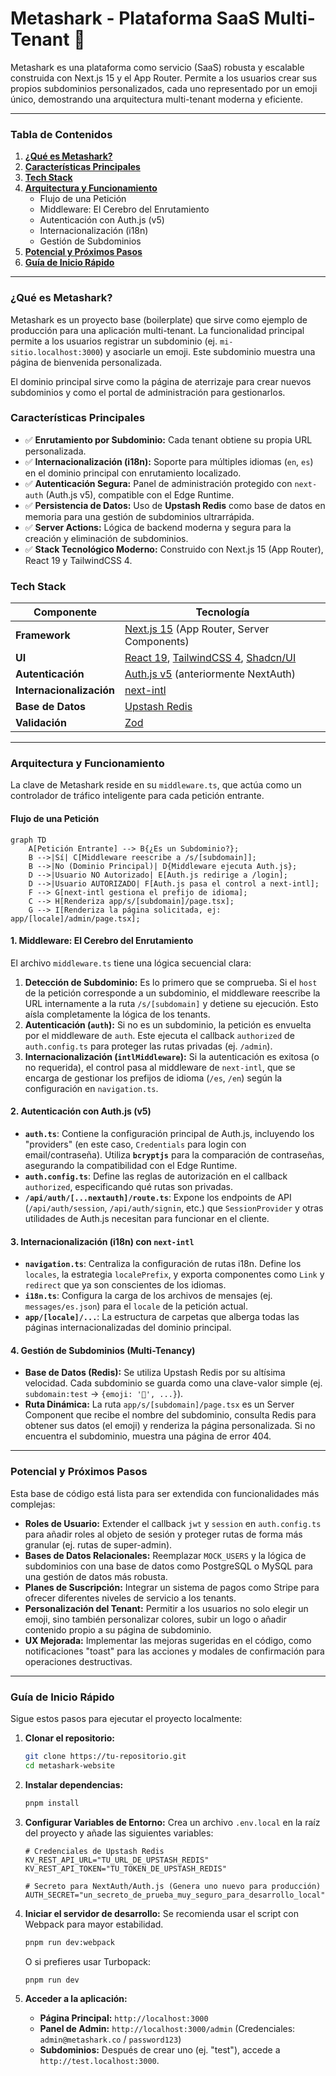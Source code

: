 # Metashark - Plataforma SaaS Multi-Tenant 🦈

Metashark es una plataforma como servicio (SaaS) robusta y escalable construida con Next.js 15 y el App Router. Permite a los usuarios crear sus propios subdominios personalizados, cada uno representado por un emoji único, demostrando una arquitectura multi-tenant moderna y eficiente.

---

### Tabla de Contenidos

1.  [**¿Qué es Metashark?**](#qué-es-metashark)
2.  [**Características Principales**](#características-principales)
3.  [**Tech Stack**](#tech-stack)
4.  [**Arquitectura y Funcionamiento**](#arquitectura-y-funcionamiento)
    - Flujo de una Petición
    - Middleware: El Cerebro del Enrutamiento
    - Autenticación con Auth.js (v5)
    - Internacionalización (i18n)
    - Gestión de Subdominios
5.  [**Potencial y Próximos Pasos**](#potencial-y-próximos-pasos)
6.  [**Guía de Inicio Rápido**](#guía-de-inicio-rápido)

---

### ¿Qué es Metashark?

Metashark es un proyecto base (boilerplate) que sirve como ejemplo de producción para una aplicación multi-tenant. La funcionalidad principal permite a los usuarios registrar un subdominio (ej. `mi-sitio.localhost:3000`) y asociarle un emoji. Este subdominio muestra una página de bienvenida personalizada.

El dominio principal sirve como la página de aterrizaje para crear nuevos subdominios y como el portal de administración para gestionarlos.

### Características Principales

- ✅ **Enrutamiento por Subdominio:** Cada tenant obtiene su propia URL personalizada.
- ✅ **Internacionalización (i18n):** Soporte para múltiples idiomas (`en`, `es`) en el dominio principal con enrutamiento localizado.
- ✅ **Autenticación Segura:** Panel de administración protegido con `next-auth` (Auth.js v5), compatible con el Edge Runtime.
- ✅ **Persistencia de Datos:** Uso de **Upstash Redis** como base de datos en memoria para una gestión de subdominios ultrarrápida.
- ✅ **Server Actions:** Lógica de backend moderna y segura para la creación y eliminación de subdominios.
- ✅ **Stack Tecnológico Moderno:** Construido con Next.js 15 (App Router), React 19 y TailwindCSS 4.

### Tech Stack

| Componente               | Tecnología                                                                                                     |
| ------------------------ | -------------------------------------------------------------------------------------------------------------- |
| **Framework**            | [Next.js 15](https://nextjs.org/) (App Router, Server Components)                                              |
| **UI**                   | [React 19](https://react.dev/), [TailwindCSS 4](https://tailwindcss.com/), [Shadcn/UI](https://ui.shadcn.com/) |
| **Autenticación**        | [Auth.js v5](https://authjs.dev/) (anteriormente NextAuth)                                                     |
| **Internacionalización** | [next-intl](https://next-intl.dev/)                                                                            |
| **Base de Datos**        | [Upstash Redis](https://upstash.com/redis)                                                                     |
| **Validación**           | [Zod](https://zod.dev/)                                                                                        |

---

### Arquitectura y Funcionamiento

La clave de Metashark reside en su `middleware.ts`, que actúa como un controlador de tráfico inteligente para cada petición entrante.

#### Flujo de una Petición

```mermaid
graph TD
    A[Petición Entrante] --> B{¿Es un Subdominio?};
    B -->|Sí| C[Middleware reescribe a /s/[subdomain]];
    B -->|No (Dominio Principal)| D{Middleware ejecuta Auth.js};
    D -->|Usuario NO Autorizado| E[Auth.js redirige a /login];
    D -->|Usuario AUTORIZADO| F[Auth.js pasa el control a next-intl];
    F --> G[next-intl gestiona el prefijo de idioma];
    C --> H[Renderiza app/s/[subdomain]/page.tsx];
    G --> I[Renderiza la página solicitada, ej: app/[locale]/admin/page.tsx];
```

#### 1. Middleware: El Cerebro del Enrutamiento

El archivo `middleware.ts` tiene una lógica secuencial clara:

1.  **Detección de Subdominio:** Es lo primero que se comprueba. Si el `host` de la petición corresponde a un subdominio, el middleware reescribe la URL internamente a la ruta `/s/[subdomain]` y detiene su ejecución. Esto aísla completamente la lógica de los tenants.
2.  **Autenticación (`auth`):** Si no es un subdominio, la petición es envuelta por el middleware de `auth`. Este ejecuta el callback `authorized` de `auth.config.ts` para proteger las rutas privadas (ej. `/admin`).
3.  **Internacionalización (`intlMiddleware`):** Si la autenticación es exitosa (o no requerida), el control pasa al middleware de `next-intl`, que se encarga de gestionar los prefijos de idioma (`/es`, `/en`) según la configuración en `navigation.ts`.

#### 2. Autenticación con Auth.js (v5)

- **`auth.ts`**: Contiene la configuración principal de Auth.js, incluyendo los "providers" (en este caso, `Credentials` para login con email/contraseña). Utiliza **`bcryptjs`** para la comparación de contraseñas, asegurando la compatibilidad con el Edge Runtime.
- **`auth.config.ts`**: Define las reglas de autorización en el callback `authorized`, especificando qué rutas son privadas.
- **`/api/auth/[...nextauth]/route.ts`**: Expone los endpoints de API (`/api/auth/session`, `/api/auth/signin`, etc.) que `SessionProvider` y otras utilidades de Auth.js necesitan para funcionar en el cliente.

#### 3. Internacionalización (i18n) con `next-intl`

- **`navigation.ts`**: Centraliza la configuración de rutas i18n. Define los `locales`, la estrategia `localePrefix`, y exporta componentes como `Link` y `redirect` que ya son conscientes de los idiomas.
- **`i18n.ts`**: Configura la carga de los archivos de mensajes (ej. `messages/es.json`) para el `locale` de la petición actual.
- **`app/[locale]/...`**: La estructura de carpetas que alberga todas las páginas internacionalizadas del dominio principal.

#### 4. Gestión de Subdominios (Multi-Tenancy)

- **Base de Datos (Redis):** Se utiliza Upstash Redis por su altísima velocidad. Cada subdominio se guarda como una clave-valor simple (ej. `subdomain:test` -> `{emoji: '🚀', ...}`).
- **Ruta Dinámica:** La ruta `app/s/[subdomain]/page.tsx` es un Server Component que recibe el nombre del subdominio, consulta Redis para obtener sus datos (el emoji) y renderiza la página personalizada. Si no encuentra el subdominio, muestra una página de error 404.

---

### Potencial y Próximos Pasos

Esta base de código está lista para ser extendida con funcionalidades más complejas:

- **Roles de Usuario:** Extender el callback `jwt` y `session` en `auth.config.ts` para añadir roles al objeto de sesión y proteger rutas de forma más granular (ej. rutas de super-admin).
- **Bases de Datos Relacionales:** Reemplazar `MOCK_USERS` y la lógica de subdominios con una base de datos como PostgreSQL o MySQL para una gestión de datos más robusta.
- **Planes de Suscripción:** Integrar un sistema de pagos como Stripe para ofrecer diferentes niveles de servicio a los tenants.
- **Personalización del Tenant:** Permitir a los usuarios no solo elegir un emoji, sino también personalizar colores, subir un logo o añadir contenido propio a su página de subdominio.
- **UX Mejorada:** Implementar las mejoras sugeridas en el código, como notificaciones "toast" para las acciones y modales de confirmación para operaciones destructivas.

---

### Guía de Inicio Rápido

Sigue estos pasos para ejecutar el proyecto localmente:

1.  **Clonar el repositorio:**

    ```bash
    git clone https://tu-repositorio.git
    cd metashark-website
    ```

2.  **Instalar dependencias:**

    ```bash
    pnpm install
    ```

3.  **Configurar Variables de Entorno:**
    Crea un archivo `.env.local` en la raíz del proyecto y añade las siguientes variables:

    ```env
    # Credenciales de Upstash Redis
    KV_REST_API_URL="TU_URL_DE_UPSTASH_REDIS"
    KV_REST_API_TOKEN="TU_TOKEN_DE_UPSTASH_REDIS"

    # Secreto para NextAuth/Auth.js (Genera uno nuevo para producción)
    AUTH_SECRET="un_secreto_de_prueba_muy_seguro_para_desarrollo_local"
    ```

4.  **Iniciar el servidor de desarrollo:**
    Se recomienda usar el script con Webpack para mayor estabilidad.

    ```bash
    pnpm run dev:webpack
    ```

    O si prefieres usar Turbopack:

    ```bash
    pnpm run dev
    ```

5.  **Acceder a la aplicación:**
    - **Página Principal:** `http://localhost:3000`
    - **Panel de Admin:** `http://localhost:3000/admin` (Credenciales: `admin@metashark.co` / `password123`)
    - **Subdominios:** Después de crear uno (ej. "test"), accede a `http://test.localhost:3000`.
